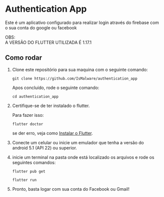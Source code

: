 # Authentication App

Este é um aplicativo configurado para realizar login através do firebase com o sua conta do google ou facebook

OBS: <br/> 
    A VERSÃO DO FLUTTER UTILIZADA É 1.17.1

## Como rodar

1. Clone este repositório para sua maquina com o seguinte comando:

      `git clone https://github.com/IsMalware/authentication_app`
  
    Apos concluído, rode o seguinte comando: 
  
      `cd authentication_app`

2. Certifique-se de ter instalado o flutter.

    Para fazer isso:
   
      `flutter doctor`
   
    se der erro, veja como <a href="https://www.flutter.dev/docs/get-started/install" target=blank>Instalar o Flutter</a>.

3. Conecte um celular ou inicie um emulador que tenha a versão do android 5.1 (API 22) ou superior.

4. inicie um terminal na pasta onde está localizado os arquivos e rode os seguintes comandos:
  
   `flutter pub get`
   
   `flutter run`
   
5. Pronto, basta logar com sua conta do Facebook ou Gmail!
